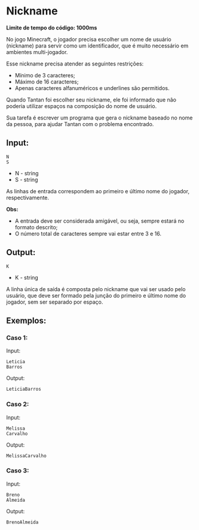 # Nickname

**Limite de tempo do código: 1000ms**

No jogo Minecraft, o jogador precisa escolher um nome de usuário (nickname) para servir como um identificador, que é muito necessário em ambientes multi-jogador.

Esse nickname precisa atender as seguintes restrições:

- Mínimo de 3 caracteres;
- Máximo de 16 caracteres;
- Apenas caracteres alfanuméricos e underlines são permitidos.

Quando Tantan foi escolher seu nickname, ele foi informado que não poderia utilizar espaços na composição do nome de usuário.

Sua tarefa é escrever um programa que gera o nickname baseado no nome da pessoa, para ajudar Tantan com o problema encontrado.

## Input:

```
N
S
```

- N - string
- S - string

As linhas de entrada correspondem ao primeiro e último nome do jogador, respectivamente.

**Obs:**

- A entrada deve ser considerada amigável, ou seja, sempre estará no formato descrito;
- O número total de caracteres sempre vai estar entre 3 e 16.

## Output:

```
K
```

- K - string

A linha única de saída é composta pelo nickname que vai ser usado pelo usuário, que deve ser formado pela junção do primeiro e último nome do jogador, sem ser separado por espaço.

## Exemplos:

### Caso 1:

Input:
```
Leticia
Barros
```

Output:
```
LeticiaBarros
```

### Caso 2:

Input:
```
Melissa
Carvalho
```

Output:
```
MelissaCarvalho
```

### Caso 3:

Input:
```
Breno
Almeida
```

Output:
```
BrenoAlmeida
```